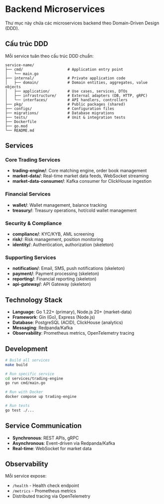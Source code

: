 # Backend Microservices

Thư mục này chứa các microservices backend theo Domain-Driven Design (DDD).

## Cấu trúc DDD

Mỗi service tuân theo cấu trúc DDD chuẩn:

```
service-name/
├── cmd/                    # Application entry point
│   └── main.go
├── internal/               # Private application code
│   ├── domain/             # Domain entities, aggregates, value objects
│   ├── application/        # Use cases, services, DTOs
│   ├── infrastructure/     # External adapters (DB, HTTP, gRPC)
│   └── interfaces/         # API handlers, controllers
├── pkg/                    # Public packages (shared)
├── configs/                # Configuration files
├── migrations/             # Database migrations
├── tests/                  # Unit & integration tests
├── Dockerfile
├── go.mod
└── README.md
```

## Services

### Core Trading Services
- **trading-engine/**: Core matching engine, order book management
- **market-data/**: Real-time market data feeds, WebSocket streaming
- **market-data-consumer/**: Kafka consumer for ClickHouse ingestion

### Financial Services
- **wallet/**: Wallet management, balance tracking
- **treasury/**: Treasury operations, hot/cold wallet management

### Security & Compliance
- **compliance/**: KYC/KYB, AML screening
- **risk/**: Risk management, position monitoring
- **identity/**: Authentication, authorization (skeleton)

### Supporting Services
- **notification/**: Email, SMS, push notifications (skeleton)
- **payment/**: Payment processing (skeleton)
- **reporting/**: Financial reporting (skeleton)
- **api-gateway/**: API Gateway (skeleton)

## Technology Stack

- **Language**: Go 1.22+ (primary), Node.js 20+ (market-data)
- **Framework**: Gin (Go), Express (Node.js)
- **Database**: PostgreSQL (ACID), ClickHouse (analytics)
- **Messaging**: Redpanda/Kafka
- **Observability**: Prometheus metrics, OpenTelemetry tracing

## Development

```bash
# Build all services
make build

# Run specific service
cd services/trading-engine
go run cmd/main.go

# Run with Docker
docker compose up trading-engine

# Run tests
go test ./...
```

## Service Communication

- **Synchronous**: REST APIs, gRPC
- **Asynchronous**: Event-driven via Redpanda/Kafka
- **Real-time**: WebSocket for market data

## Observability

Mỗi service expose:
- `/health` - Health check endpoint
- `/metrics` - Prometheus metrics
- Distributed tracing via OpenTelemetry